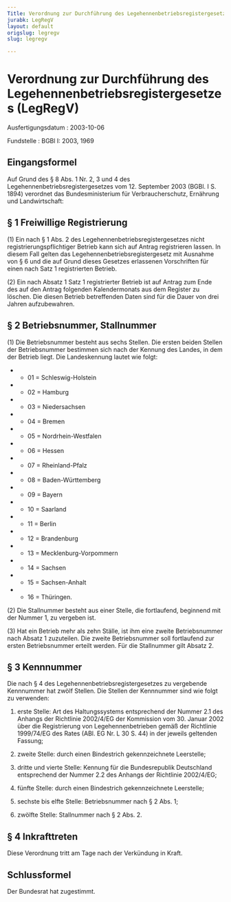 ```yaml
---
Title: Verordnung zur Durchführung des Legehennenbetriebsregistergesetzes
jurabk: LegRegV
layout: default
origslug: legregv
slug: legregv

---
```


# Verordnung zur Durchführung des Legehennenbetriebsregistergesetzes (LegRegV)

Ausfertigungsdatum
:   2003-10-06

Fundstelle
:   BGBl I: 2003, 1969

## Eingangsformel

Auf Grund des § 8 Abs. 1 Nr. 2, 3 und 4 des
Legehennenbetriebsregistergesetzes vom 12. September 2003 (BGBl. I S.
1894) verordnet das Bundesministerium für Verbraucherschutz, Ernährung
und Landwirtschaft:

## § 1 Freiwillige Registrierung

(1) Ein nach § 1 Abs. 2 des Legehennenbetriebsregistergesetzes nicht
registrierungspflichtiger Betrieb kann sich auf Antrag registrieren
lassen. In diesem Fall gelten das Legehennenbetriebsregistergesetz mit
Ausnahme von § 6 und die auf Grund dieses Gesetzes erlassenen
Vorschriften für einen nach Satz 1 registrierten Betrieb.

(2) Ein nach Absatz 1 Satz 1 registrierter Betrieb ist auf Antrag zum
Ende des auf den Antrag folgenden Kalendermonats aus dem Register zu
löschen. Die diesen Betrieb betreffenden Daten sind für die Dauer von
drei Jahren aufzubewahren.

## § 2 Betriebsnummer, Stallnummer

(1) Die Betriebsnummer besteht aus sechs Stellen. Die ersten beiden
Stellen der Betriebsnummer bestimmen sich nach der Kennung des Landes,
in dem der Betrieb liegt. Die Landeskennung lautet wie folgt:

*    *   01 = Schleswig-Holstein


*    *   02 = Hamburg


*    *   03 = Niedersachsen


*    *   04 = Bremen


*    *   05 = Nordrhein-Westfalen


*    *   06 = Hessen


*    *   07 = Rheinland-Pfalz


*    *   08 = Baden-Württemberg


*    *   09 = Bayern


*    *   10 = Saarland


*    *   11 = Berlin


*    *   12 = Brandenburg


*    *   13 = Mecklenburg-Vorpommern


*    *   14 = Sachsen


*    *   15 = Sachsen-Anhalt


*    *   16 = Thüringen.




(2) Die Stallnummer besteht aus einer Stelle, die fortlaufend,
beginnend mit der Nummer 1, zu vergeben ist.

(3) Hat ein Betrieb mehr als zehn Ställe, ist ihm eine zweite
Betriebsnummer nach Absatz 1 zuzuteilen. Die zweite Betriebsnummer
soll fortlaufend zur ersten Betriebsnummer erteilt werden. Für die
Stallnummer gilt Absatz 2.

## § 3 Kennnummer

Die nach § 4 des Legehennenbetriebsregistergesetzes zu vergebende
Kennnummer hat zwölf Stellen. Die Stellen der Kennnummer sind wie
folgt zu verwenden:

1.  erste Stelle: Art des Haltungssystems entsprechend der Nummer 2.1 des
    Anhangs der Richtlinie 2002/4/EG der Kommission vom 30. Januar 2002
    über die Registrierung von Legehennenbetrieben gemäß der Richtlinie
    1999/74/EG des Rates (ABl. EG Nr. L 30 S. 44) in der jeweils geltenden
    Fassung;


2.  zweite Stelle: durch einen Bindestrich gekennzeichnete Leerstelle;


3.  dritte und vierte Stelle: Kennung für die Bundesrepublik Deutschland
    entsprechend der Nummer 2.2 des Anhangs der Richtlinie 2002/4/EG;


4.  fünfte Stelle: durch einen Bindestrich gekennzeichnete Leerstelle;


5.  sechste bis elfte Stelle: Betriebsnummer nach § 2 Abs. 1;


6.  zwölfte Stelle: Stallnummer nach § 2 Abs. 2.

## § 4 Inkrafttreten

Diese Verordnung tritt am Tage nach der Verkündung in Kraft.

## Schlussformel

Der Bundesrat hat zugestimmt.

